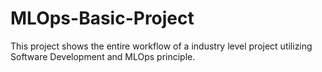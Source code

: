 # MLOps-Basic-Project
This project shows the entire workflow of a industry level project utilizing Software Development and MLOps principle.
